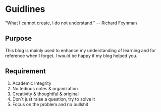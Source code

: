 # Guidlines

"What I cannot create, I do not understand." -- Richard Feynman

## Purpose

This blog is mainly used to enhance my understanding of learning and for reference when I forget. 
I would be happy if my blog helped you.

## Requirement
1. Academic Integrity
2. No tedious notes & organization
3. Creativity & thoughtful & original
4. Don`t just raise a question, try to solve it
5. Focus on the problem and no bullshit